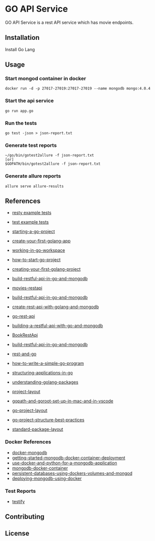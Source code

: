 # GO API Service

GO API Service is a rest API service which has movie endpoints.

## Installation
Install Go Lang

## Usage

### Start mongod container in docker
```
docker run -d -p 27017-27019:27017-27019 --name mongodb mongo:4.0.4
```

### Start the api service
```
go run app.go
```

### Run the tests
```
go test -json > json-report.txt
```

### Generate test reports
```
~/go/bin/gotest2allure -f json-report.txt
[or]
$GOPATH/bin/gotest2allure -f json-report.txt 
```

### Generate allure reports
```
allure serve allure-results
```








## References

* [resty example tests](https://github.com/basdijkstra/ota-examples/blob/master/golang-resty/zippopotamus_api_suite_test.go)
* [test example tests](https://www.ontestautomation.com/an-introduction-to-rest-api-testing-in-go-with-resty/)

* [starting-a-go-project](https://www.wolfe.id.au/2020/03/10/starting-a-go-project/)
* [create-your-first-golang-app](https://hackersandslackers.com/create-your-first-golang-app/)
* [working-in-go-workspace](https://medium.com/rungo/working-in-go-workspace-3b0576e0534a)
* [how-to-start-go-project](https://boyter.org/posts/how-to-start-go-project-2018/)
* [creating-your-first-golang-project](https://www.mindbowser.com/creating-your-first-golang-project/)
* [build-restful-api-in-go-and-mongodb](https://dzone.com/articles/build-restful-api-in-go-and-mongodb)
* [movies-restapi](https://github.com/mlabouardy/movies-restapi)
* [build-restful-api-in-go-and-mongodb](https://infrastacklabs.wordpress.com/2018/05/18/build-restful-api-in-go-and-mongodb/)
* [create-rest-api-with-golang-and-mongodb](https://medium.com/@faygun89/create-rest-api-with-golang-and-mongodb-d38d2e1d9714)
* [go-rest-api](https://github.com/faygun/go-rest-api)
* [building-a-restful-api-with-go-and-mongodb](https://medium.com/better-programming/building-a-restful-api-with-go-and-mongodb-93e59cbbee88)
* [BookRestApi](https://github.com/farukismailoglu/BookRestApi)
* [build-restful-api-in-go-and-mongodb](https://hackernoon.com/build-restful-api-in-go-and-mongodb-5e7f2ec4be94)
* [rest-and-go](https://github.com/brainbreaker/rest-and-go)
* [how-to-write-a-simple-go-program](https://medium.com/rungo/how-to-write-a-simple-go-program-13fd104f3018)
* [structuring-applications-in-go](https://medium.com/@benbjohnson/structuring-applications-in-go-3b04be4ff091)
* [understanding-golang-packages](https://thenewstack.io/understanding-golang-packages)
* [project-layout](https://github.com/golang-standards/project-layout)
* [gopath-and-goroot-set-up-in-mac-and-in-vscode](https://medium.com/@krisma/gopath-and-goroot-set-up-in-mac-and-in-vscode-cf86d8503e57)
* [go-project-layout](https://medium.com/golang-learn/go-project-layout-e5213cdcfaa2)
* [go-project-structure-best-practices](https://tutorialedge.net/golang/go-project-structure-best-practices/)

* [standard-package-layout](https://medium.com/@benbjohnson/standard-package-layout-7cdbc8391fc1#.ds38va3pp)

### Docker References
* [docker-mongodb](https://phoenixnap.com/kb/docker-mongodb)
* [getting-started-mongodb-docker-container-deployment](https://www.thepolyglotdeveloper.com/2019/01/getting-started-mongodb-docker-container-deployment/)
* [use-docker-and-python-for-a-mongodb-application](https://kb.objectrocket.com/mongo-db/use-docker-and-python-for-a-mongodb-application-1046)
* [mongodb-docker-container](https://www.bmc.com/blogs/mongodb-docker-container/)
* [persistent-databases-using-dockers-volumes-and-mongod](https://medium.com/better-programming/persistent-databases-using-dockers-volumes-and-mongodb-9ac284c25b39)
* [deploying-mongodb-using-docker](https://severalnines.com/database-blog/deploying-mongodb-using-docker)

### Test Reports
* [testify](https://github.com/stretchr/testify)

## Contributing

## License